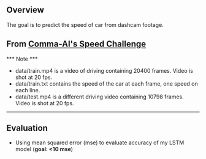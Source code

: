 ## Overview

The goal is to predict the speed of car from dashcam footage.

From [Comma-AI's Speed Challenge](https://github.com/commaai/speedchallenge)
---
*** Note *** 
* data/train.mp4 is a video of driving containing 20400 frames. Video is shot at 20 fps.
* data/train.txt contains the speed of the car at each frame, one speed on each line.
* data/test.mp4 is a different driving video containing 10798 frames. Video is shot at 20 fps.
---
## Evaluation
- Using mean squared error (mse) to evaluate accuracy of my LSTM model (**goal: <10 mse**)


